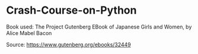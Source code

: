 # Crash-Course-on-Python

Book used: The Project Gutenberg EBook of Japanese Girls and Women, by Alice Mabel Bacon

Source: https://www.gutenberg.org/ebooks/32449

